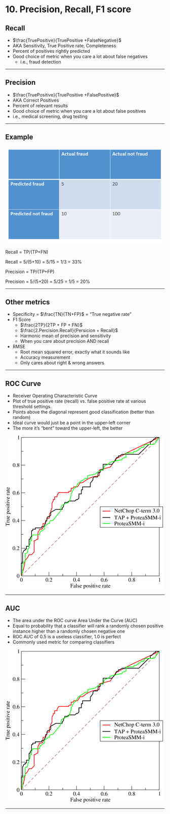# 10. Precision, Recall, F1 score

## Recall

- $\frac{TruePositive}{TruePositive +FalseNegative}$
- AKA Sensitivity, True Positive rate, Completeness
- Percent of positives rightly predicted
- Good choice of metric when you care a lot about false negatives
    - i.e., fraud detection

---

## Precision

- $\frac{TruePositive}{TruePositive +FalsePositive}$
- AKA Correct Positives
- Percent of relevant results
- Good choice of metric when you care a lot about false positives
- i.e., medical screening, drug testing

---

## Example

![10%20Precision,%20Recall,%20F1%20score%20f7ba1078e103416cb6fa4b2467b650d0/Untitled.png](10%20Precision,%20Recall,%20F1%20score%20f7ba1078e103416cb6fa4b2467b650d0/Untitled.png)

Recall = TP/(TP+FN)

Recall = 5/(5+10) = 5/15 = 1/3 = 33%

Precision = TP/(TP+FP)

Precision = 5/(5+20) = 5/25 = 1/5 = 20%

---

## Other metrics

- Specificity = $\frac{TN}{TN+FP}$ = “True negative rate”
- F1 Score
    - $\frac{2TP}{2TP + FP + FN}$
    - $\frac{2.Percision.Recall}{Persicion + Recall}$
    - Harmonic mean of precision and sensitivity
    - When you care about precision AND recall
- RMSE
    - Root mean squared error, exactly what it sounds like
    - Accuracy measurement
    - Only cares about right & wrong answers

---

## ROC Curve

- Receiver Operating Characteristic Curve
- Plot of true positive rate (recall) vs. false positive rate at various threshold settings.
- Points above the diagonal represent good classification (better than random)
- Ideal curve would just be a point in the upper-left corner
- The more it’s “bent” toward the upper-left, the better

![10%20Precision,%20Recall,%20F1%20score%20f7ba1078e103416cb6fa4b2467b650d0/Untitled%201.png](10%20Precision,%20Recall,%20F1%20score%20f7ba1078e103416cb6fa4b2467b650d0/Untitled%201.png)

---

## AUC

- The area under the ROC curve Area Under the Curve (AUC)
- Equal to probability that a classifier will rank a randomly chosen positive instance higher than a randomly chosen negative one
- ROC AUC of 0.5 is a useless classifier, 1.0 is perfect
- Commonly used metric for comparing classifiers

![10%20Precision,%20Recall,%20F1%20score%20f7ba1078e103416cb6fa4b2467b650d0/Untitled%202.png](10%20Precision,%20Recall,%20F1%20score%20f7ba1078e103416cb6fa4b2467b650d0/Untitled%202.png)

---

##